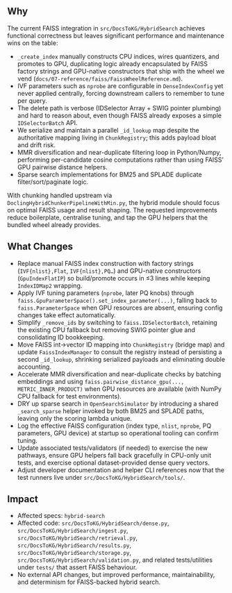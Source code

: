 ## Why

The current FAISS integration in `src/DocsToKG/HybridSearch` achieves functional correctness but leaves significant performance and maintenance wins on the table:

- `_create_index` manually constructs CPU indices, wires quantizers, and promotes to GPU, duplicating logic already encapsulated by FAISS factory strings and GPU-native constructors that ship with the wheel we vend (`docs/07-reference/faiss/FaissWheelReference.md`).
- IVF parameters such as `nprobe` are configurable in `DenseIndexConfig` yet never applied centrally, forcing downstream callers to remember to tune per query.
- The delete path is verbose (IDSelector Array + SWIG pointer plumbing) and hard to reason about, even though FAISS already exposes a simple `IDSelectorBatch` API.
- We serialize and maintain a parallel `_id_lookup` map despite the authoritative mapping living in `ChunkRegistry`; this adds payload bloat and drift risk.
- MMR diversification and near-duplicate filtering loop in Python/Numpy, performing per-candidate cosine computations rather than using FAISS’ GPU pairwise distance helpers.
- Sparse search implementations for BM25 and SPLADE duplicate filter/sort/paginate logic.

With chunking handled upstream via `DoclingHybridChunkerPipelineWithMin.py`, the hybrid module should focus on optimal FAISS usage and result shaping. The requested improvements reduce boilerplate, centralise tuning, and tap the GPU helpers that the bundled wheel already provides.

## What Changes

- Replace manual FAISS index construction with factory strings (`IVF{nlist},Flat`, `IVF{nlist},PQ…`) and GPU-native constructors (`GpuIndexFlatIP`) so build/promote occurs in ≤3 lines while keeping `IndexIDMap2` wrapping.
- Apply IVF tuning parameters (`nprobe`, later PQ knobs) through `faiss.GpuParameterSpace().set_index_parameter(...)`, falling back to `faiss.ParameterSpace` when GPU resources are absent, ensuring config changes take effect automatically.
- Simplify `_remove_ids` by switching to `faiss.IDSelectorBatch`, retaining the existing CPU fallback but removing SWIG pointer glue and consolidating ID bookkeeping.
- Move FAISS int→vector ID mapping into `ChunkRegistry` (bridge map) and update `FaissIndexManager` to consult the registry instead of persisting a second `_id_lookup`, shrinking serialized payloads and eliminating double accounting.
- Accelerate MMR diversification and near-duplicate checks by batching embeddings and using `faiss.pairwise_distance_gpu(..., METRIC_INNER_PRODUCT)` when GPU resources are available (with NumPy CPU fallback for test environments).
- DRY up sparse search in `OpenSearchSimulator` by introducing a shared `_search_sparse` helper invoked by both BM25 and SPLADE paths, leaving only the scoring lambda unique.
- Log the effective FAISS configuration (index type, `nlist`, `nprobe`, PQ parameters, GPU device) at startup so operational tooling can confirm tuning.
- Update associated tests/validators (if needed) to exercise the new pathways, ensure GPU helpers fall back gracefully in CPU-only unit tests, and exercise optional dataset-provided dense query vectors.
- Adjust developer documentation and helper CLI references now that the test runners live under `src/DocsToKG/HybridSearch/tools/`.

## Impact

- Affected specs: `hybrid-search`
- Affected code: `src/DocsToKG/HybridSearch/dense.py`, `src/DocsToKG/HybridSearch/ingest.py`, `src/DocsToKG/HybridSearch/retrieval.py`, `src/DocsToKG/HybridSearch/results.py`, `src/DocsToKG/HybridSearch/storage.py`, `src/DocsToKG/HybridSearch/validation.py`, and related tests/utilities under `tests/` that assert FAISS behaviour.
- No external API changes, but improved performance, maintainability, and determinism for FAISS-backed hybrid search.
